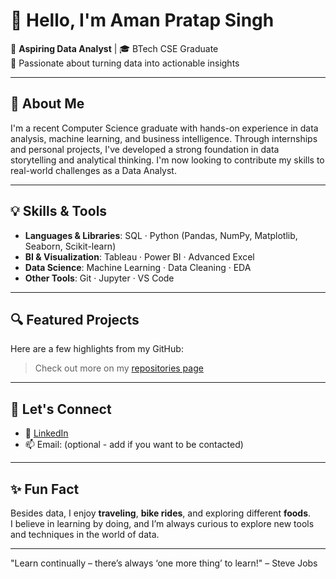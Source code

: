 # 👋 Hello, I'm Aman Pratap Singh

🎯 **Aspiring Data Analyst** | 🎓 BTech CSE Graduate  
📍 Passionate about turning data into actionable insights

---

## 🧠 About Me

I'm a recent Computer Science graduate with hands-on experience in data analysis, machine learning, and business intelligence. Through internships and personal projects, I've developed a strong foundation in data storytelling and analytical thinking. I'm now looking to contribute my skills to real-world challenges as a Data Analyst.

---

## 💡 Skills & Tools

- **Languages & Libraries**: SQL · Python (Pandas, NumPy, Matplotlib, Seaborn, Scikit-learn)
- **BI & Visualization**: Tableau · Power BI · Advanced Excel
- **Data Science**: Machine Learning · Data Cleaning · EDA
- **Other Tools**: Git · Jupyter · VS Code

---

## 🔍 Featured Projects

Here are a few highlights from my GitHub:

<!-- 📊 **[Sales Dashboard in Power BI](#)** – Analyzed regional sales trends and KPIs with interactive visuals.
- 🤖 **[ML Model for Pizza Price Prediction](#)** – Built regression model to predict pizza prices based on ingredients and features.
- 📈 **[EDA on COVID-19 Dataset](#)** – Performed deep exploratory analysis using Python.-->

> Check out more on my [repositories page](https://github.com/amanpratap9711)

---

## 🤝 Let's Connect

- 🔗 [LinkedIn](www.linkedin.com/in/aman-pratap-singh-baa0b7273)
- 📫 Email: (optional - add if you want to be contacted)

---

## ✨ Fun Fact

Besides data, I enjoy **traveling**, **bike rides**, and exploring different **foods**.  
I believe in learning by doing, and I’m always curious to explore new tools and techniques in the world of data.

---
"Learn continually – there’s always ‘one more thing’ to learn!" – Steve Jobs
